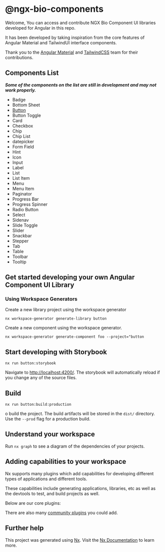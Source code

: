 # @ngx-bio-components

Welcome,
You can access and contribute NGX Bio Component UI libraries developed for Angular in this repo.

It has been developed by taking inspiration from the core features of Angular Material and TailwindUI interface components.

Thank you to the [Angular Material](https://github.com/angular/components) and [TailwindCSS](https://github.com/tailwindlabs/tailwindcss) team for their contributions.

## Components List

**_Some of the components on the list are still in development and may not work properly._**

- Badge
- Bottom Sheet
- [Button](https://www.npmjs.com/package/@ngx-bio-components/button)
- Button Toggle
- Card
- Checkbox
- Chip
- Chip List
- datepicker
- Form Field
- Hint
- Icon
- Input
- Label
- List
- List Item
- Menu
- Menu Item
- Paginator
- Progress Bar
- Progress Spinner
- Radio Button
- Select
- Sidenav
- Slide Toggle
- Slider
- Snackbar
- Stepper
- Tab
- Table
- Toolbar
- Tooltip

## Get started developing your own Angular Component UI Library

### Using Workspace Generators

Create a new library project using the workspace generator

```console
nx workspace-generator generate-library button
```

Create a new component using the workspace generator.

```console
nx workspace-generator generate-component foo --project="button
```

## Start developing with Storybook

```console
nx run button:storybook
```

Navigate to <http://localhost:4200/>. The storybook will automatically reload if you change any of the source files.

## Build

```console
nx run button:build:production
```

o build the project. The build artifacts will be stored in the `dist/` directory. Use the `--prod` flag for a production build.

## Understand your workspace

Run `nx graph` to see a diagram of the dependencies of your projects.

## Adding capabilities to your workspace

Nx supports many plugins which add capabilities for developing different types of applications and different tools.

These capabilities include generating applications, libraries, etc as well as the devtools to test, and build projects as well.

Below are our core plugins:

There are also many [community plugins](https://nx.dev/community) you could add.

## Further help

This project was generated using [Nx](https://nx.dev). Visit the [Nx Documentation](https://nx.dev) to learn more.
